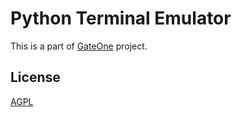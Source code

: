 # Python Terminal Emulator

This is a part of [GateOne](https://github.com/liftoff/GateOne/tree/master/terminal) project.

## License

[AGPL](AGPLv3.txt)
